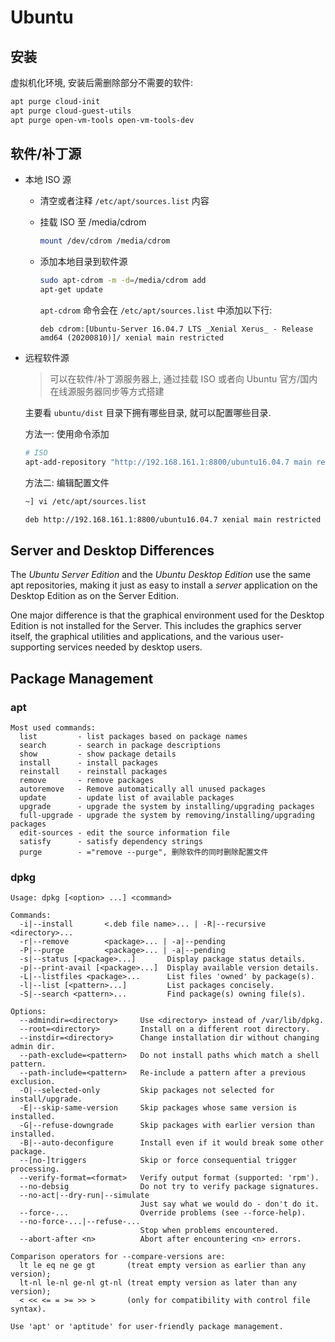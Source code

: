 # Ubuntu

## 安装

虚拟机化环境, 安装后需删除部分不需要的软件:

```sh
apt purge cloud-init
apt purge cloud-guest-utils
apt purge open-vm-tools open-vm-tools-dev
```

## 软件/补丁源

* 本地 ISO 源

    * 清空或者注释 `/etc/apt/sources.list` 内容

    * 挂载 ISO 至 /media/cdrom

        ```sh
        mount /dev/cdrom /media/cdrom
        ```

    * 添加本地目录到软件源

        ```sh
        sudo apt-cdrom -m -d=/media/cdrom add
        apt-get update
        ```

        `apt-cdrom` 命令会在 `/etc/apt/sources.list` 中添加以下行:

        ```text
        deb cdrom:[Ubuntu-Server 16.04.7 LTS _Xenial Xerus_ - Release amd64 (20200810)]/ xenial main restricted
        ```

* 远程软件源

    > 可以在软件/补丁源服务器上, 通过挂载 ISO 或者向 Ubuntu 官方/国内在线源服务器同步等方式搭建

    主要看 `ubuntu/dist` 目录下拥有哪些目录, 就可以配置哪些目录.

    方法一: 使用命令添加

    ```sh
    # ISO
    apt-add-repository "http://192.168.161.1:8800/ubuntu16.04.7 main restricted"
    ```

    方法二: 编辑配置文件

    ```sh
    ~] vi /etc/apt/sources.list

    deb http://192.168.161.1:8800/ubuntu16.04.7 xenial main restricted
    ```

## Server and Desktop Differences

The *Ubuntu Server Edition* and the *Ubuntu Desktop Edition* use the same apt repositories, making it just as easy to install a *server* application on the Desktop Edition as on the Server Edition.

One major difference is that the graphical environment used for the Desktop Edition is not installed for the Server. This includes the graphics server itself, the graphical utilities and applications, and the various user-supporting services needed by desktop users.


## Package Management

### apt

```text
Most used commands:
  list         - list packages based on package names
  search       - search in package descriptions
  show         - show package details
  install      - install packages
  reinstall    - reinstall packages
  remove       - remove packages
  autoremove   - Remove automatically all unused packages
  update       - update list of available packages
  upgrade      - upgrade the system by installing/upgrading packages
  full-upgrade - upgrade the system by removing/installing/upgrading packages
  edit-sources - edit the source information file
  satisfy      - satisfy dependency strings
  purge        - ="remove --purge", 删除软件的同时删除配置文件
```

### dpkg

```text
Usage: dpkg [<option> ...] <command>

Commands:
  -i|--install       <.deb file name>... | -R|--recursive <directory>...
  -r|--remove        <package>... | -a|--pending
  -P|--purge         <package>... | -a|--pending
  -s|--status [<package>...]       Display package status details.
  -p|--print-avail [<package>...]  Display available version details.
  -L|--listfiles <package>...      List files 'owned' by package(s).
  -l|--list [<pattern>...]         List packages concisely.
  -S|--search <pattern>...         Find package(s) owning file(s).

Options:
  --admindir=<directory>     Use <directory> instead of /var/lib/dpkg.
  --root=<directory>         Install on a different root directory.
  --instdir=<directory>      Change installation dir without changing admin dir.
  --path-exclude=<pattern>   Do not install paths which match a shell pattern.
  --path-include=<pattern>   Re-include a pattern after a previous exclusion.
  -O|--selected-only         Skip packages not selected for install/upgrade.
  -E|--skip-same-version     Skip packages whose same version is installed.
  -G|--refuse-downgrade      Skip packages with earlier version than installed.
  -B|--auto-deconfigure      Install even if it would break some other package.
  --[no-]triggers            Skip or force consequential trigger processing.
  --verify-format=<format>   Verify output format (supported: 'rpm').
  --no-debsig                Do not try to verify package signatures.
  --no-act|--dry-run|--simulate
                             Just say what we would do - don't do it.
  --force-...                Override problems (see --force-help).
  --no-force-...|--refuse-...
                             Stop when problems encountered.
  --abort-after <n>          Abort after encountering <n> errors.

Comparison operators for --compare-versions are:
  lt le eq ne ge gt       (treat empty version as earlier than any version);
  lt-nl le-nl ge-nl gt-nl (treat empty version as later than any version);
  < << <= = >= >> >       (only for compatibility with control file syntax).

Use 'apt' or 'aptitude' for user-friendly package management.
```